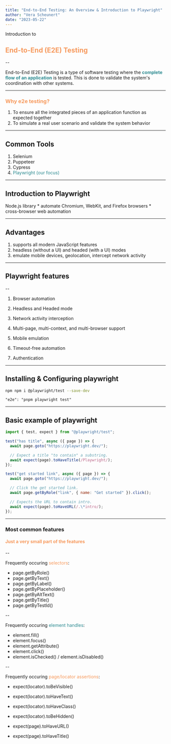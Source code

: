 ```yaml
---
title: "End-to-End Testing: An Overview & Introduction to Playwright"
author: "Vera Scheunert"
date: "2023-05-22"
---
```


Introduction to

## <span style="color:#F79A5E">End-to-End (E2E) Testing</span>

--

End-to-End (E2E) Testing is a type of software testing where the <span style="color:#2D8B91">**complete flow of an application** </span>is tested. This is done to validate the system's coordination with other systems.

---

### <span style="color:#F79A5E">Why e2e testing?</span>

1. To ensure all the integrated pieces of an application function as expected together
2. To simulate a real user scenario and validate the system behavior

---

## Common Tools

1. Selenium
2. Puppeteer
3. Cypress
4. <span style="color:#2D8B91">Playwright (our focus)</span>

---

## Introduction to Playwright

Node.js library \* automate Chromium, WebKit, and Firefox browsers \* cross-browser web automation

---

## Advantages

1. supports all modern JavaScript features
2. headless (without a UI) and headed (with a UI) modes
3. emulate mobile devices, geolocation, intercept network activity

---

## Playwright features

--

1. Browser automation

2. Headless and Headed mode

3. Network activity interception

4. Multi-page, multi-context, and multi-browser support

5. Mobile emulation

6. Timeout-free automation

7. Authentication

---

## Installing & Configuring playwright

```bash
npm npm i @playwright/test --save-dev
```

```
"e2e": "pnpm playwright test"
```

---

## Basic example of playwright

```javascript
import { test, expect } from "@playwright/test";

test("has title", async ({ page }) => {
  await page.goto("https://playwright.dev/");

  // Expect a title "to contain" a substring.
  await expect(page).toHaveTitle(/Playwright/);
});

test("get started link", async ({ page }) => {
  await page.goto("https://playwright.dev/");

  // Click the get started link.
  await page.getByRole("link", { name: "Get started" }).click();

  // Expects the URL to contain intro.
  await expect(page).toHaveURL(/.\*intro/);
});
```

---

### Most common features

#### <span style="color:#F79A5E">Just a very small part of the features</span>

--

Frequently occuring <span style="color:#F79A5E">selectors</span>:

- page.getByRole()
- page.getByText()
- page.getByLabel()
- page.getByPlaceholder()
- page.getByAltText()
- page.getByTitle()
- page.getByTestId()

--

Frequently occuring <span style="color:#2D8B91">element handles</span>:

- element.fill()
- element.focus()
- element.getAttribute()
- element.click()
- element.isChecked() / element.isDisabled()

--

Frequently occuring <span style="color:#F79A5E">page/locator assertions</span>:

- expect(locator).toBeVisible()
- expect(locator).toHaveText()
- expect(locator).toHaveClass()
- expect(locator).toBeHidden()

- expect(page).toHaveURL()
- expect(page).toHaveTitle()
